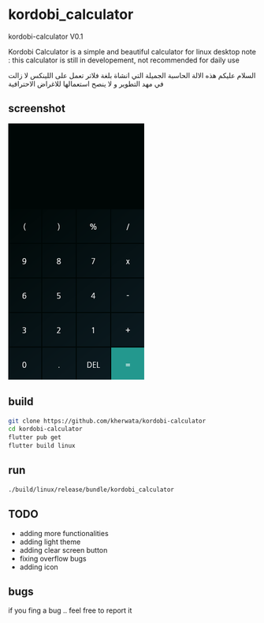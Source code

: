 # kordobi_calculator

kordobi-calculator V0.1

Kordobi Calculator is a simple and beautiful calculator for linux desktop
note : this calculator is still in developement, not recommended for daily use

السلام عليكم هذه الالة الحاسبة الجميلة التي انشاة بلغة فلاتر  تعمل على اللينكس لا زالت في مهد التطوير و لا ينصح استعمالها للاغراض الاحترافية

## screenshot

![Flutter Calculator](screenshots/Flutter_calculator.png)

## build

```bash
git clone https://github.com/kherwata/kordobi-calculator
cd kordobi-calculator
flutter pub get
flutter build linux
```

## run

```bash
./build/linux/release/bundle/kordobi_calculator
```

## TODO

- adding more functionalities
- adding light theme 
- adding clear screen button
- fixing overflow bugs
- adding icon

## bugs

if you fing a bug .. feel free to report it

